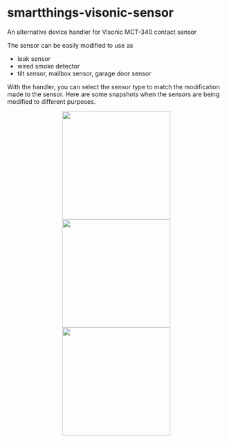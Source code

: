 # smartthings-visonic-sensor
An alternative device handler for Visonic MCT-340 contact sensor

The sensor can be easily modified to use as
  - leak sensor
  - wired smoke detector
  - tilt sensor, mailbox sensor, garage door sensor

With the handler, you can select the sensor type to match the modification made to the sensor.
Here are some snapshots when the sensors are being modified to different purposes.

<p align="center">
  <img src = "https://github.com/pakmanwg/smartthings-visonic-sensor/blob/master/IMG_2132.PNG" width=250 hspace=20/>
  <img src = "https://github.com/pakmanwg/smartthings-visonic-sensor/blob/master/IMG_2135.PNG" width=250 hspace=20/>
  <img src = "https://github.com/pakmanwg/smartthings-visonic-sensor/blob/master/IMG_2136.PNG" width=250/>
</p>


